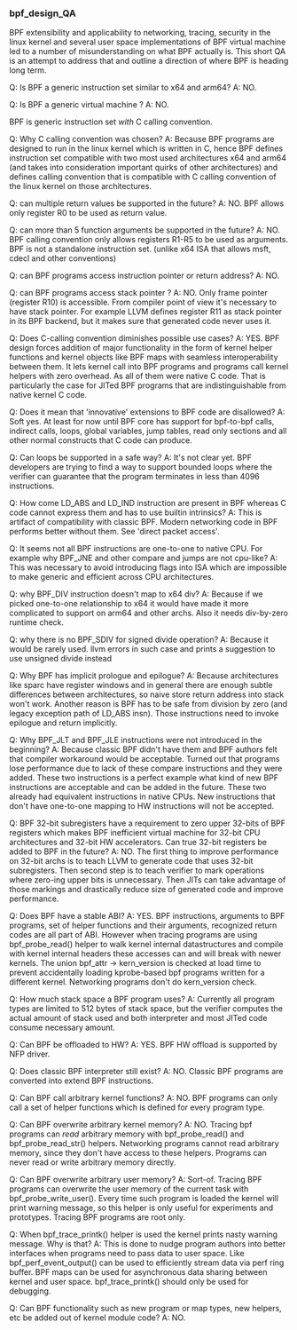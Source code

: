 ### bpf_design_QA

BPF extensibility and applicability to networking, tracing, security
in the linux kernel and several user space implementations of BPF
virtual machine led to a number of misunderstanding on what BPF actually is.
This short QA is an attempt to address that and outline a direction
of where BPF is heading long term.

Q: Is BPF a generic instruction set similar to x64 and arm64?
A: NO.

Q: Is BPF a generic virtual machine ?
A: NO.

BPF is generic instruction set _with_ C calling convention.

Q: Why C calling convention was chosen?
A: Because BPF programs are designed to run in the linux kernel
   which is written in C, hence BPF defines instruction set compatible
   with two most used architectures x64 and arm64 (and takes into
   consideration important quirks of other architectures) and
   defines calling convention that is compatible with C calling
   convention of the linux kernel on those architectures.

Q: can multiple return values be supported in the future?
A: NO. BPF allows only register R0 to be used as return value.

Q: can more than 5 function arguments be supported in the future?
A: NO. BPF calling convention only allows registers R1-R5 to be used
   as arguments. BPF is not a standalone instruction set.
   (unlike x64 ISA that allows msft, cdecl and other conventions)

Q: can BPF programs access instruction pointer or return address?
A: NO.

Q: can BPF programs access stack pointer ?
A: NO. Only frame pointer (register R10) is accessible.
   From compiler point of view it's necessary to have stack pointer.
   For example LLVM defines register R11 as stack pointer in its
   BPF backend, but it makes sure that generated code never uses it.

Q: Does C-calling convention diminishes possible use cases?
A: YES. BPF design forces addition of major functionality in the form
   of kernel helper functions and kernel objects like BPF maps with
   seamless interoperability between them. It lets kernel call into
   BPF programs and programs call kernel helpers with zero overhead.
   As all of them were native C code. That is particularly the case
   for JITed BPF programs that are indistinguishable from
   native kernel C code.

Q: Does it mean that 'innovative' extensions to BPF code are disallowed?
A: Soft yes. At least for now until BPF core has support for
   bpf-to-bpf calls, indirect calls, loops, global variables,
   jump tables, read only sections and all other normal constructs
   that C code can produce.

Q: Can loops be supported in a safe way?
A: It's not clear yet. BPF developers are trying to find a way to
   support bounded loops where the verifier can guarantee that
   the program terminates in less than 4096 instructions.

Q: How come LD_ABS and LD_IND instruction are present in BPF whereas
   C code cannot express them and has to use builtin intrinsics?
A: This is artifact of compatibility with classic BPF. Modern
   networking code in BPF performs better without them.
   See 'direct packet access'.

Q: It seems not all BPF instructions are one-to-one to native CPU.
   For example why BPF_JNE and other compare and jumps are not cpu-like?
A: This was necessary to avoid introducing flags into ISA which are
   impossible to make generic and efficient across CPU architectures.

Q: why BPF_DIV instruction doesn't map to x64 div?
A: Because if we picked one-to-one relationship to x64 it would have made
   it more complicated to support on arm64 and other archs. Also it
   needs div-by-zero runtime check.

Q: why there is no BPF_SDIV for signed divide operation?
A: Because it would be rarely used. llvm errors in such case and
   prints a suggestion to use unsigned divide instead

Q: Why BPF has implicit prologue and epilogue?
A: Because architectures like sparc have register windows and in general
   there are enough subtle differences between architectures, so naive
   store return address into stack won't work. Another reason is BPF has
   to be safe from division by zero (and legacy exception path
   of LD_ABS insn). Those instructions need to invoke epilogue and
   return implicitly.

Q: Why BPF_JLT and BPF_JLE instructions were not introduced in the beginning?
A: Because classic BPF didn't have them and BPF authors felt that compiler
   workaround would be acceptable. Turned out that programs lose performance
   due to lack of these compare instructions and they were added.
   These two instructions is a perfect example what kind of new BPF
   instructions are acceptable and can be added in the future.
   These two already had equivalent instructions in native CPUs.
   New instructions that don't have one-to-one mapping to HW instructions
   will not be accepted.

Q: BPF 32-bit subregisters have a requirement to zero upper 32-bits of BPF
   registers which makes BPF inefficient virtual machine for 32-bit
   CPU architectures and 32-bit HW accelerators. Can true 32-bit registers
   be added to BPF in the future?
A: NO. The first thing to improve performance on 32-bit archs is to teach
   LLVM to generate code that uses 32-bit subregisters. Then second step
   is to teach verifier to mark operations where zero-ing upper bits
   is unnecessary. Then JITs can take advantage of those markings and
   drastically reduce size of generated code and improve performance.

Q: Does BPF have a stable ABI?
A: YES. BPF instructions, arguments to BPF programs, set of helper
   functions and their arguments, recognized return codes are all part
   of ABI. However when tracing programs are using bpf_probe_read() helper
   to walk kernel internal datastructures and compile with kernel
   internal headers these accesses can and will break with newer
   kernels. The union bpf_attr -> kern_version is checked at load time
   to prevent accidentally loading kprobe-based bpf programs written
   for a different kernel. Networking programs don't do kern_version check.

Q: How much stack space a BPF program uses?
A: Currently all program types are limited to 512 bytes of stack
   space, but the verifier computes the actual amount of stack used
   and both interpreter and most JITed code consume necessary amount.

Q: Can BPF be offloaded to HW?
A: YES. BPF HW offload is supported by NFP driver.

Q: Does classic BPF interpreter still exist?
A: NO. Classic BPF programs are converted into extend BPF instructions.

Q: Can BPF call arbitrary kernel functions?
A: NO. BPF programs can only call a set of helper functions which
   is defined for every program type.

Q: Can BPF overwrite arbitrary kernel memory?
A: NO. Tracing bpf programs can _read_ arbitrary memory with bpf_probe_read()
   and bpf_probe_read_str() helpers. Networking programs cannot read
   arbitrary memory, since they don't have access to these helpers.
   Programs can never read or write arbitrary memory directly.

Q: Can BPF overwrite arbitrary user memory?
A: Sort-of. Tracing BPF programs can overwrite the user memory
   of the current task with bpf_probe_write_user(). Every time such
   program is loaded the kernel will print warning message, so
   this helper is only useful for experiments and prototypes.
   Tracing BPF programs are root only.

Q: When bpf_trace_printk() helper is used the kernel prints nasty
   warning message. Why is that?
A: This is done to nudge program authors into better interfaces when
   programs need to pass data to user space. Like bpf_perf_event_output()
   can be used to efficiently stream data via perf ring buffer.
   BPF maps can be used for asynchronous data sharing between kernel
   and user space. bpf_trace_printk() should only be used for debugging.

Q: Can BPF functionality such as new program or map types, new
   helpers, etc be added out of kernel module code?
A: NO.
